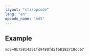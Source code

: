 ```yaml
---
layout: "sfz/opcode"
lang: "en"
opcode_name: "md5"
---
```

## Example

```
md5=9b75814351fd9480fd5fb8182710cc67
```
